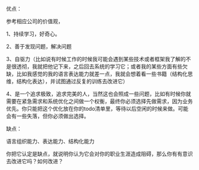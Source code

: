 优点：

参考相应公司的价值观，

1、持续学习，好奇心。

2、善于发现问题，解决问题

3、自驱力（比如说有时候工作的时候我可能会遇到某些技术或者框架我了解的不是很透彻，我就把他记下来，之后回去系统的学习它；或者我的某些方面有些欠缺，比如我感觉的我的语言表达能力就差一点，我就会想着看一些书籍（结构化思维，结构化表达），并试图通过反复的训练去改进它）

4、是一个追求极致，追求完美的人，当然这也会照成一些问题，比如有时候你就需要在紧急需求和系统优化之间做一个权衡，最终你必须选择先做需求，因为业务优先。你只能把这个优化放在你的todo清单里，等待以后空闲的时候来做。可能会有一些失落，但你必须做出选择。

缺点：

语言组织能力、表达能力、结构化能力

你把它认定是缺点，就说明你认为它会对你的职业生涯造成阻碍，那么你有有意识去改进它吗？如何改进？